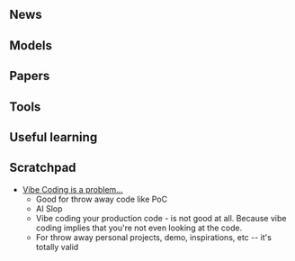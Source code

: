 ## News

## Models

## Papers

## Tools

## Useful learning

## Scratchpad
- [Vibe Coding is a problem...](https://www.youtube.com/watch?v=2b_KlROMfp8)
	- Good for throw away code like PoC
	- AI Slop
	- Vibe coding your production code - is not good at all. Because vibe coding implies that you're not even looking at the code.
	- For throw away personal projects, demo, inspirations, etc -- it's totally valid
